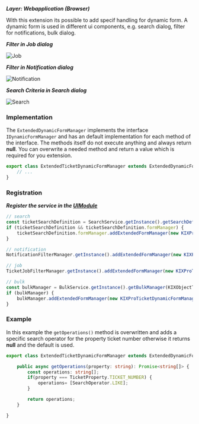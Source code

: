 ***Layer: Webapplication (Browser)***

With this extension its possible to add specif handling for dynamic form. A dynamic form is used in different ui components, e.g. search dialog, filter for notifications, bulk dialog.

***Filter in Job dialog***

![Job](static/dynamic-form-01.png)

***Filter in Notification dialog***

![Notification](static/dynamic-form-02.png)

***Search Criteria in Search dialog***

![Search](static/dynamic-form-03.png)

### Implementation
The `ExtendedDynamicFormManager` implements the interface `IDynamicFormManager` and has an default implementation for each method of the interface. The methods itself do not execute anything and always return **null**. You can overwrite a needed method and return a value which is required for you extension.
```typescript
export class ExtendedTicketDynamicFormManager extends ExtendedDynamicFormManager {
    // ...
}
```

### Registration
***Register the service in the [UIModule](#init-components)***
```typescript
// search
const ticketSearchDefinition = SearchService.getInstance().getSearchDefinition(KIXObjectType.TICKET);
if (ticketSearchDefinition && ticketSearchDefinition.formManager) {
    ticketSearchDefinition.formManager.addExtendedFormManager(new KIXProTicketDynamicFormManager());
}

// notification
NotificationFilterManager.getInstance().addExtendedFormManager(new KIXProTicketDynamicFormManager());

// job
TicketJobFilterManager.getInstance().addExtendedFormManager(new KIXProTicketDynamicFormManager());

// bulk
const bulkManager = BulkService.getInstance().getBulkManager(KIXObjectType.TICKET);
if (bulkManager) {
    bulkManager.addExtendedFormManager(new KIXProTicketDynamicFormManager());
}
```

### Example
In this example the `getOperations()` method is overwritten and adds a specific search operator for the property ticket number otherwise it returns **null** and the default is used.
```typescript
export class ExtendedTicketDynamicFormManager extends ExtendedDynamicFormManager {

    public async getOperations(property: string): Promise<string[]> {
        const operations: string[];
        if(property === TicketProperty.TICKET_NUMBER) {
            operations= [SearchOperator.LIKE];
        }

        return operations;
    }

}
```